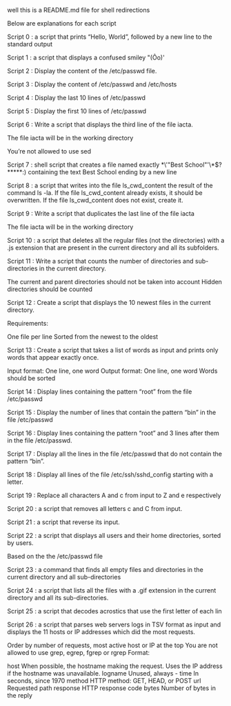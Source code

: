 well this is a README.md file for shell redirections

Below are explanations for each script



Script 0 : a script that prints “Hello, World”, followed by a new line to the standard output

Script 1 :  a script that displays a confused smiley "(Ôo)'

Script 2 : Display the content of the /etc/passwd file.

Script 3 : Display the content of /etc/passwd and /etc/hosts

Script 4 : Display the last 10 lines of /etc/passwd

Script 5 : Display the first 10 lines of /etc/passwd

Script 6 : Write a script that displays the third line of the file iacta.

The file iacta will be in the working directory

You’re not allowed to use sed

Script 7 : shell script that creates a file named exactly \*\\'"Best School"\'\\*$\?\*\*\*\*\*:) containing the text Best School ending by a new line

Script 8 : a script that writes into the file ls_cwd_content the result of the command ls -la. If the file ls_cwd_content already exists, it should be overwritten. If the file ls_cwd_content does not exist, create it.

Script 9 : Write a script that duplicates the last line of the file iacta

The file iacta will be in the working directory

Script 10 :  a script that deletes all the regular files (not the directories) with a .js extension that are present in the current directory and all its subfolders.

Script 11 : Write a script that counts the number of directories and sub-directories in the current directory.

The current and parent directories should not be taken into account
Hidden directories should be counted

Script 12 : Create a script that displays the 10 newest files in the current directory.

Requirements:

One file per line
Sorted from the newest to the oldest

Script 13 : Create a script that takes a list of words as input and prints only words that appear exactly once.

Input format: One line, one word
Output format: One line, one word
Words should be sorted

Script 14 : Display lines containing the pattern “root” from the file /etc/passwd

Script 15 : Display the number of lines that contain the pattern “bin” in the file /etc/passwd

Script 16 : Display lines containing the pattern “root” and 3 lines after them in the file /etc/passwd.

Script 17 : Display all the lines in the file /etc/passwd that do not contain the pattern “bin”.

Script 18 : Display all lines of the file /etc/ssh/sshd_config starting with a letter.

Script 19 : Replace all characters A and c from input to Z and e respectively

Script 20 : a script that removes all letters c and C from input.

Script 21 :  a script that reverse its input.

Script 22 : a script that displays all users and their home directories, sorted by users.

Based on the the /etc/passwd file

Script 23 : a command that finds all empty files and directories in the current directory and all sub-directories

Script 24 : a script that lists all the files with a .gif extension in the current directory and all its sub-directories.

Script 25 : a script that decodes acrostics that use the first letter of each lin

Script 26 :  a script that parses web servers logs in TSV format as input and displays the 11 hosts or IP addresses which did the most requests.

Order by number of requests, most active host or IP at the top
You are not allowed to use grep, egrep, fgrep or rgrep
Format:

host    When possible, the hostname making the request. Uses the IP address if the hostname was unavailable.
logname Unused, always -
time    In seconds, since 1970
method  HTTP method: GET, HEAD, or POST
url Requested path
response    HTTP response code
bytes   Number of bytes in the reply


